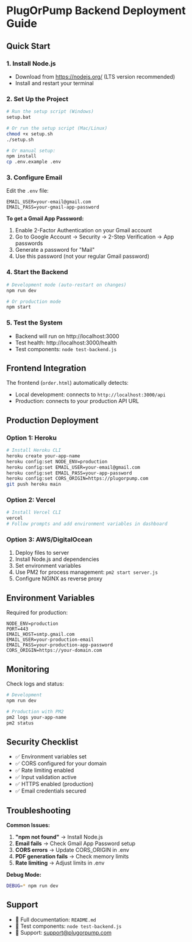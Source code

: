 # PlugOrPump Backend Deployment Guide

## Quick Start

### 1. Install Node.js
- Download from https://nodejs.org/ (LTS version recommended)
- Install and restart your terminal

### 2. Set Up the Project
```bash
# Run the setup script (Windows)
setup.bat

# Or run the setup script (Mac/Linux)
chmod +x setup.sh
./setup.sh

# Or manual setup:
npm install
cp .env.example .env
```

### 3. Configure Email
Edit the `.env` file:
```env
EMAIL_USER=your-email@gmail.com
EMAIL_PASS=your-gmail-app-password
```

**To get a Gmail App Password:**
1. Enable 2-Factor Authentication on your Gmail account
2. Go to Google Account → Security → 2-Step Verification → App passwords
3. Generate a password for "Mail"
4. Use this password (not your regular Gmail password)

### 4. Start the Backend
```bash
# Development mode (auto-restart on changes)
npm run dev

# Or production mode
npm start
```

### 5. Test the System
- Backend will run on http://localhost:3000
- Test health: http://localhost:3000/health
- Test components: `node test-backend.js`

## Frontend Integration

The frontend (`order.html`) automatically detects:
- Local development: connects to `http://localhost:3000/api`
- Production: connects to your production API URL

## Production Deployment

### Option 1: Heroku
```bash
# Install Heroku CLI
heroku create your-app-name
heroku config:set NODE_ENV=production
heroku config:set EMAIL_USER=your-email@gmail.com
heroku config:set EMAIL_PASS=your-app-password
heroku config:set CORS_ORIGIN=https://plugorpump.com
git push heroku main
```

### Option 2: Vercel
```bash
# Install Vercel CLI
vercel
# Follow prompts and add environment variables in dashboard
```

### Option 3: AWS/DigitalOcean
1. Deploy files to server
2. Install Node.js and dependencies
3. Set environment variables
4. Use PM2 for process management: `pm2 start server.js`
5. Configure NGINX as reverse proxy

## Environment Variables

Required for production:
```env
NODE_ENV=production
PORT=443
EMAIL_HOST=smtp.gmail.com
EMAIL_USER=your-production-email
EMAIL_PASS=your-production-app-password
CORS_ORIGIN=https://your-domain.com
```

## Monitoring

Check logs and status:
```bash
# Development
npm run dev

# Production with PM2
pm2 logs your-app-name
pm2 status
```

## Security Checklist

- ✅ Environment variables set
- ✅ CORS configured for your domain
- ✅ Rate limiting enabled
- ✅ Input validation active
- ✅ HTTPS enabled (production)
- ✅ Email credentials secured

## Troubleshooting

**Common Issues:**

1. **"npm not found"** → Install Node.js
2. **Email fails** → Check Gmail App Password setup
3. **CORS errors** → Update CORS_ORIGIN in .env
4. **PDF generation fails** → Check memory limits
5. **Rate limiting** → Adjust limits in .env

**Debug Mode:**
```bash
DEBUG=* npm run dev
```

## Support

- 📖 Full documentation: `README.md`
- 🧪 Test components: `node test-backend.js`
- 📧 Support: support@plugorpump.com
